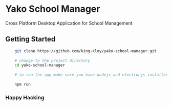 # Yako School Manager

Cross Platform Desktop Application for School Management



## Getting Started

```bash
	git clone https://github.com/king-kloy/yako-school-manager.git
	
	# change to the project directory
	cd yako-school-manager
	
	# to run the app make sure you have nodejs and electronjs installed
	
	npm run
```

### Happy Hacking
